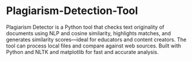 # Plagiarism-Detection-Tool
Plagiarism Detector is a Python tool that checks text originality of documents using NLP and cosine similarity, highlights matches, and generates similarity scores—ideal for educators and content creators. The tool can process local files and compare against web sources. Built with Python and NLTK and matplotlib for fast and accurate analysis.
